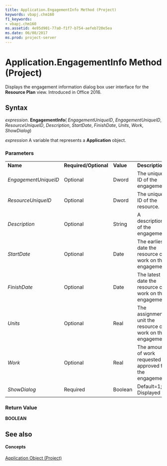 ```yaml
---
title: Application.EngagementInfo Method (Project)
keywords: vbapj.chm160
f1_keywords:
- vbapj.chm160
ms.assetid: 4e95d901-77a0-f1f7-b754-aefeb720e5ea
ms.date: 06/08/2017
ms.prod: project-server
---
```



# Application.EngagementInfo Method (Project)

Displays the engagement information dialog box user interface for the **Resource Plan** view. Introduced in Office 2016.


## Syntax

 _expression_. **EngagementInfo**( _EngagementUniqueID_,  _EngagementUniqueID_,  _ResourceUniqueID_,  _Description_,  _StartDate_,  _FinishDate_,  _Units_,  _Work_,  _ShowDialog_)

 _expression_ A variable that represents a **Application** object.


### Parameters


|||||
|:-----|:-----|:-----|:-----|
|**Name**|**Required/Optional**|**Value**|**Description**|
| _EngagementUniqueID_|Optional|Dword|The unique ID of the engagement.|
| _ResourceUniqueID_|Optional|Dword|The unique ID of the resource.|
| _Description_|Optional|String|A description of the engagement.|
| _StartDate_|Optional|Date|The earliest date the resource can work on the engagement.|
| _FinishDate_|Optional|Date|The latest date the resource can work on the engagement.|
| _Units_|Optional|Real|The assignment unit the resource can work on the engagement.|
| _Work_|Optional|Real|The amount of work requested or approved for the engagement.|
| _ShowDialog_|Required|Boolean|Default=1; Displayed|

### Return Value

 **BOOLEAN**


## See also


#### Concepts


[Application Object (Project)](application-object-project.md)

